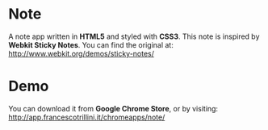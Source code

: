 Note
====

A note app written in **HTML5** and styled with **CSS3**. This note is inspired by **Webkit Sticky Notes**. You can find the original at: http://www.webkit.org/demos/sticky-notes/

Demo
====

You can download it from **Google Chrome Store**, or by visiting: http://app.francescotrillini.it/chromeapps/note/
